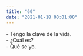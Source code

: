 ```yaml
---
title: "60"
date: "2021-01-18 00:01:00"
---
```


\- Tengo la clave de la vida.\
\- ¿Cuál es?\
\- Qué se yo.
